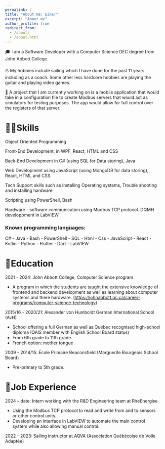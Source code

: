 ```yaml
---
permalink: /
title: "About me: Eike!"
excerpt: "About me"
author_profile: true
redirect_from: 
  - /about/
  - /about.html
---
```



🎓 I am a Software Developer with a Computer Science DEC degree from John Abbott College.

⛵ My hobbies include sailing which I have done for the past 11 years including as a coach. 
    Some other less hardcore hobbies are playing the guitar and playing video games.

📱 A project that I am currently working on is a mobile application that would take in a configuration file to create Modbus servers that would act as simulators for testing purposes. The app would allow for full control over the registers of that server.


# 🧑‍💻Skills

Object Oriented
Programming 

Front-End Development,
in WPF, React, HTML
and CSS 

Back-End Development
in C# (using SQL for Data
storing), Java 

Web Development using
JavaScript (using
MongoDB for data
storing), React, HTML
and CSS 

Tech Support skills such
as installing Operating
systems, Trouble
shooting and installing
hardware 

Scripting using
PowerShell, Bash 

Hardware - software communication using Modbus TCP protocol.
DQMH developpment in LabVIEW


### Known programming languages:

C# -
Java -
Bash -
PowerShell -
SQL -
Html -
Css -
JavaScript -
React - Kotlin - Python - Flutter - Dart - LabVIEW


# 🏫Education

2021 - 2024: John Abbott College, Computer Science program

* A program in which the students are taught the extensive knowledge of frontend and backend development 
as well as learning about computer systems and there hardware. (https://johnabbott.qc.ca/career-programs/computer-science-technology)

2015/16 - 2020/21: Alexander von Humboldt German International School (AvH)

* School offering a full German as well as Québec recognised high-school
diploma (QAIS member with English School Board status)
* From 6th grade to 11th grade.
* French option: mother tongue

2009 - 2014/15: École Primaire Beaconsfield (Marguerite Bourgeois School Board)

* Pre-primary to 5th grade.

# 💼Job Experience

2024 – date: Intern working with the R&D Engineering team at RheEnergise 

* Using the Modbus TCP protocol to read and write from and to sensors or 
other control units. 
* Developing an interface in LabVIEW to automate the main control system 
while also allowing manual control.


2022 - 2023: Sailing instructor at AQVA (Association Québécoise de Voile Adaptée)




